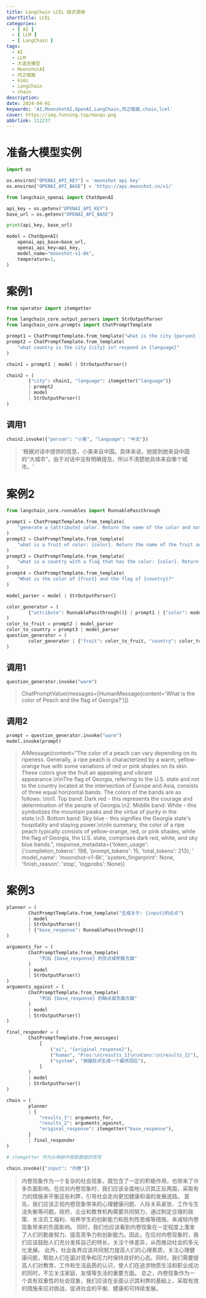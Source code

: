 ```yaml
---
title: LangChain LCEL 链式调用
shortTitle: LCEL
categories:
  - [ AI ]
  - [ LLM ]
  - [ LangChain ]
tags:
  - AI
  - LLM
  - 大语言模型
  - MoonshotAI
  - 月之暗面
  - kimi
  - LangChain
  - chain
description:
date: 2024-04-01
keywords: 'AI,MoonshotAI,OpenAI,LangChain,月之暗面,chain,lcel'
cover: https://img.funning.top/mangu.png
abbrlink: 112237
---
```


# 准备大模型实例

```python
import os

os.environ["OPENAI_API_KEY"] = 'moonshot api key'
os.environ["OPENAI_API_BASE"] = 'https://api.moonshot.cn/v1/'

from langchain_openai import ChatOpenAI

api_key = os.getenv("OPENAI_API_KEY")
base_url = os.getenv("OPENAI_API_BASE")

print(api_key, base_url)

model = ChatOpenAI(
    openai_api_base=base_url,
    openai_api_key=api_key,
    model_name="moonshot-v1-8k",
    temperature=1,
)
```

# 案例1 

```python
from operator import itemgetter

from langchain_core.output_parsers import StrOutputParser
from langchain_core.prompts import ChatPromptTemplate

prompt1 = ChatPromptTemplate.from_template("what is the city {person} is from?")
prompt2 = ChatPromptTemplate.from_template(
    "what country is the city {city} in? respond in {language}"
)

chain1 = prompt1 | model | StrOutputParser()

chain2 = (
        {"city": chain1, "language": itemgetter("language")}
        | prompt2
        | model
        | StrOutputParser()
)

```

## 调用1

```python
chain2.invoke({"person": "小美", "language": "中文"})
```

> '根据对话中提供的信息，小美来自中国。具体来说，她提到她来自中国的“大城市”。由于对话中没有明确提及，所以不清楚她具体来自哪个城市。'

# 案例2

```python
from langchain_core.runnables import RunnablePassthrough

prompt1 = ChatPromptTemplate.from_template(
    "generate a {attribute} color. Return the name of the color and nothing else:"
)
prompt2 = ChatPromptTemplate.from_template(
    "what is a fruit of color: {color}. Return the name of the fruit and nothing else:"
)
prompt3 = ChatPromptTemplate.from_template(
    "what is a country with a flag that has the color: {color}. Return the name of the country and nothing else:"
)
prompt4 = ChatPromptTemplate.from_template(
    "What is the color of {fruit} and the flag of {country}?"
)

model_parser = model | StrOutputParser()

color_generator = (
        {"attribute": RunnablePassthrough()} | prompt1 | {"color": model_parser}
)
color_to_fruit = prompt2 | model_parser
color_to_country = prompt3 | model_parser
question_generator = (
        color_generator | {"fruit": color_to_fruit, "country": color_to_country} | prompt4
)
```

## 调用1

```python
question_generator.invoke("warm")
```

> ChatPromptValue(messages=[HumanMessage(content='What is the color of Peach and the flag of Georgia?')])

## 调用2

```python
prompt = question_generator.invoke("warm")
model.invoke(prompt)
```

> AIMessage(content="The color of a peach can vary depending on its ripeness. Generally, a ripe peach is characterized
> by a warm, yellow-orange hue with some variations of red or pink shades on its skin. These colors give the fruit an
> appealing and vibrant appearance.\n\nThe flag of Georgia, referring to the U.S. state and not to the country located
> at
> the intersection of Europe and Asia, consists of three equal horizontal bands. The colors of the bands are as follows:
> \n\n1. Top band: Dark red - this represents the courage and determination of the people of Georgia.\n2. Middle band:
> White - this symbolizes the mountain peaks and the virtue of purity in the state.\n3. Bottom band: Sky blue - this
> signifies the Georgia state's hospitality and staying power.\n\nIn summary, the color of a ripe peach typically
> consists
> of yellow-orange, red, or pink shades, while the flag of Georgia, the U.S. state, comprises dark red, white, and sky
> blue bands.", response_metadata={'token_usage': {'completion_tokens': 198, 'prompt_tokens': 15, 'total_tokens':
> 213}, '
> model_name': 'moonshot-v1-8k', 'system_fingerprint': None, 'finish_reason': 'stop', 'logprobs': None})

# 案例3

```python
planner = (
        ChatPromptTemplate.from_template("生成关于: {input}的论点")
        | model
        | StrOutputParser()
        | {"base_response": RunnablePassthrough()}
)

arguments_for = (
        ChatPromptTemplate.from_template(
            "列出 {base_response} 的优点或积极方面"
        )
        | model
        | StrOutputParser()
)
arguments_against = (
        ChatPromptTemplate.from_template(
            "列出 {base_response} 的缺点或负面方面"
        )
        | model
        | StrOutputParser()
)

final_responder = (
        ChatPromptTemplate.from_messages(
            [
                ("ai", "{original_response}"),
                ("human", "Pros:\n{results_1}\n\nCons:\n{results_2}"),
                ("system", "根据批评生成一个最终回应"),
            ]
        )
        | model
        | StrOutputParser()
)

chain = (
        planner
        | {
            "results_1": arguments_for,
            "results_2": arguments_against,
            "original_response": itemgetter("base_response"),
        }
        | final_responder
)

# itemgetter 作为从映射中提取数据的简写

chain.invoke({"input": "内卷"})
```

> 内卷现象作为一个复杂的社会现象，既包含了一定的积极作用，也带来了许多负面影响。在应对内卷现象时，我们应该全面地认识其正反两面，采取有力的措施来平衡这些利弊，引导社会走向更加健康和谐的发展道路。
> 首先，我们应该正视内卷现象带来的心理健康问题、人际关系紧张、工作与生活失衡等问题。政府、企业和教育机构需要共同努力，通过制定合理的政策、关注员工福利、培养学生的创新能力和批判性思维等措施，来减轻内卷现象带来的负面影响。
> 同时，我们也应该看到内卷现象在一定程度上激发了人们的勤奋努力、提高竞争力和创新能力。因此，在应对内卷现象时，我们应该鼓励人们充分发挥自己的特长，关注个体差异，从而推动社会的多元化发展。
> 此外，社会各界应该共同努力提高人们的心理素质，关注心理健康问题，帮助人们在面对竞争和压力时保持良好的心态。同时，我们需要提高人们对教育、工作和生活品质的认识，使人们在追求物质生活和职业成功的同时，不忘关注家庭、友情等生活的重要方面。
> 总之，内卷现象作为一个具有双重性的社会现象，我们应该在全面认识其利弊的基础上，采取有效的措施来应对挑战，促进社会的平衡、健康和可持续发展。